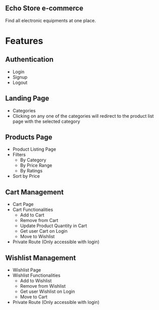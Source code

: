 ## Echo Store e-commerce

Find all electronic equipments at one place.

# Features

## Authentication
 - Login
 - Signup
 - Logout

## Landing Page
 - Categories
 - Clicking on any one of the categories will redirect to the product list page with the selected category

## Products Page
 - Product Listing Page
 - Filters
   - By Category
   - By Price Range
   - By Ratings
 - Sort by Price

## Cart Management
 - Cart Page
 - Cart Functionalities
   - Add to Cart
   - Remove from Cart
   - Update Product Quantity in Cart
   - Get user Cart on Login
   - Move to Wishlist
 - Private Route (Only accessible with login)

## Wishlist Management
 - Wishlist Page
 - Wishlist Functionalities
   - Add to Wishlist
   - Remove from Wishlist
   - Get user Wishlist on Login
   - Move to Cart
 - Private Route (Only accessible with login)
